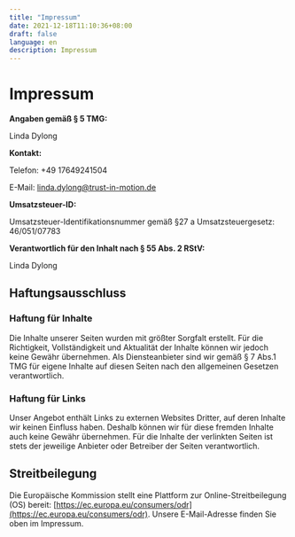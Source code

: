 ```yaml
---
title: "Impressum"
date: 2021-12-18T11:10:36+08:00
draft: false
language: en
description: Impressum
---
```

# Impressum

**Angaben gemäß § 5 TMG:**

Linda Dylong  


**Kontakt:**

Telefon: +49 17649241504 

E-Mail: [linda.dylong@trust-in-motion.de](mailto:linda.dylong@trust-in-motion.de)

**Umsatzsteuer-ID:**

Umsatzsteuer-Identifikationsnummer gemäß §27 a Umsatzsteuergesetz: 46/051/07783


**Verantwortlich für den Inhalt nach § 55 Abs. 2 RStV:**

Linda Dylong  


## Haftungsausschluss

### Haftung für Inhalte

Die Inhalte unserer Seiten wurden mit größter Sorgfalt erstellt. Für die Richtigkeit, Vollständigkeit und Aktualität der Inhalte können wir jedoch keine Gewähr übernehmen. Als Diensteanbieter sind wir gemäß § 7 Abs.1 TMG für eigene Inhalte auf diesen Seiten nach den allgemeinen Gesetzen verantwortlich.

### Haftung für Links

Unser Angebot enthält Links zu externen Websites Dritter, auf deren Inhalte wir keinen Einfluss haben. Deshalb können wir für diese fremden Inhalte auch keine Gewähr übernehmen. Für die Inhalte der verlinkten Seiten ist stets der jeweilige Anbieter oder Betreiber der Seiten verantwortlich.

## Streitbeilegung

Die Europäische Kommission stellt eine Plattform zur Online-Streitbeilegung (OS) bereit: [https://ec.europa.eu/consumers/odr](https://ec.europa.eu/consumers/odr). Unsere E-Mail-Adresse finden Sie oben im Impressum.

